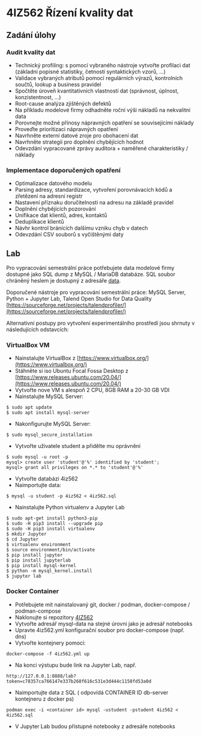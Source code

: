 # 4IZ562 Řízení kvality dat

## Zadání úlohy

### Audit kvality dat
* Technický profiling: s pomocí vybraného nástroje vytvořte profilaci dat (základní popisné statistiky, četnosti syntaktických vzorů, ...)
* Validace vybraných atributů pomocí regulárních výrazů, kontrolních součtů, lookup a business pravidel
* Spočtěte úroveň kvantitativních vlastností dat (správnost, úplnost, konzistentnost, ...)
* Root-cause analýza zjištěných defektů
* Na příkladu modelové firmy odhadněte roční výši nákladů na nekvalitní data
* Porovnejte možné přínosy nápravných opatření se souvisejícími náklady
* Proveďte prioritizaci nápravných opatření
* Navrhněte externí datové zroje pro obohacení dat
* Navrhněte strategii pro doplnění chybějících hodnot
* Odevzdání vypracované zprávy auditora + naměřené charakteristiky / náklady

### Implementace doporučených opatření
* Optimalizace datového modelu
* Parsing adresy, standardizace, vytvoření porovnávacích kódů a zřetězení na adresní registr
* Nastavení příznaku doručitelnosti na adresu na základě pravidel
* Doplnění chybějících pozorování
* Unifikace dat klientů, adres, kontaktů
* Deduplikace klientů
* Návhr kontrol bránících dalšímu vzniku chyb v datech
* Odevzdání CSV souborů s vyčištěnými daty

## Lab

Pro vypracování semestrální práce potřebujete data modelové firmy dostupné jako SQL dump z MySQL / MariaDB databáze. SQL soubor chráněný heslem je dostupný z adresáře [data](data/4iz562.zip).

Doporučené nástroje pro vypracování semestrální práce: MySQL Server, Python + Jupyter Lab, Talend Open Studio for Data Quality [https://sourceforge.net/projects/talendprofiler/](https://sourceforge.net/projects/talendprofiler/)

Alternativní postupy pro vytvoření experimentálního prostředí jsou shrnuty v následujících odstavcích: 

### VirtualBox VM

* Nainstalujte VirtualBox z [https://www.virtualbox.org/](https://www.virtualbox.org/)
* Stáhněte si iso Ubuntu Focal Fossa Desktop z [https://www.releases.ubuntu.com/20.04/](https://www.releases.ubuntu.com/20.04/)
* Vytvořte nove VM s alespoň 2 CPU, 8GB RAM a 20-30 GB VDI
* Nainstalujte MySQL Server:
```
$ sudo apt update
$ sudo apt install mysql-server
```
* Nakonfigurujte MySQL Server:
```
$ sudo mysql_secure_installation
```
* Vytvořte uživatele student a přidělte mu oprávnění
```
$ sudo mysql -u root -p
mysql> create user 'student'@'%' identified by 'student';
mysql> grant all privileges on *.* to 'student'@'%'
```
* Vytvořte databázi 4iz562
* Naimportujte data:
```
$ mysql -u student -p 4iz562 < 4iz562.sql
```
* Nainstalujte Python virtualenv a Jupyter Lab
```
$ sudo apt-get install python3-pip
$ sudo -H pip3 install --upgrade pip
$ sudo -H pip3 install virtualenv
$ mkdir Jupyter
$ cd Jupyter
$ virtualenv environment
$ source environment/bin/activate
$ pip install jupyter
$ pip install jupyterlab
$ pip install mysql-kernel
$ python -m mysql_kernel.install
$ jupyter lab
```
### Docker Container

* Potřebujete mít nainstalovaný git, docker / podman, docker-compose / podman-compose
* Naklonujte si repozitory [4IZ562](https://github.com/dpejcoch/4IZ562)
* Vytvořte adresář mysql-data na stejné úrovni jako je adresář notebooks
* Upravte 4iz562.yml konfigurační soubor pro docker-compose (např. dns)
* Vytvořte kontejnery pomocí:
```
docker-compose -f 4iz562.yml up
```
* Na konci výstupu bude link na Jupyter Lab, např.
```
http://127.0.0.1:8888/lab?token=c78357ca766147e337b268f616c531e3d444c1158fd53a0d
```
* Naimportujte data z SQL (<container id> odpovídá CONTAINER ID db-server kontejneru z docker ps)
```
podman exec -i <container id> mysql -ustudent -pstudent 4iz562 < 4iz562.sql
```
* V Jupyter Lab budou přístupné notebooky z adresáře notebooks


